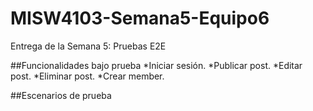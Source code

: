 # MISW4103-Semana5-Equipo6
Entrega de la Semana 5: Pruebas E2E

##Funcionalidades bajo prueba
*Iniciar sesión.
*Publicar post.
*Editar post.
*Eliminar post.
*Crear member.

##Escenarios de prueba

